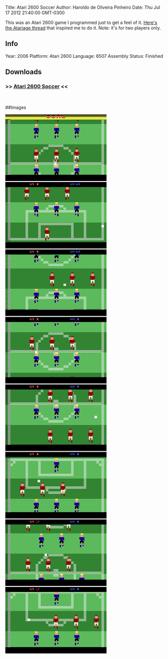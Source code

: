 Title: Atari 2600 Soccer
Author: Haroldo de Oliveira Pinheiro
Date: Thu Jul 17 2012 21:40:00 GMT-0300

This was an Atari 2600 game I programmed just to get a feel of it.
[Here's the Atariage thread][Original thread] that inspired me to do it.
Note: it's for two players only.

## Info
Year: 2006
Platform: Atari 2600
Language: 6507 Assembly
Status: Finished

## Downloads
### >> [Atari 2600 Soccer](/downloads/a2600_soccer.zip "Download Atari 2600 Soccer") <<
<br>

##Images

<div class="ContentFlow">
	<div class="flow">
		<img class="item" src="/atari-2600-soccer/a2600_soccer.bin_0.png" />
		<img class="item" src="/atari-2600-soccer/a2600_soccer.bin_1.png" />
		<img class="item" src="/atari-2600-soccer/a2600_soccer.bin_2.png" />
		<img class="item" src="/atari-2600-soccer/a2600_soccer.bin_3.png" />
		<img class="item" src="/atari-2600-soccer/a2600_soccer.bin_4.png" />
		<img class="item" src="/atari-2600-soccer/a2600_soccer.bin_5.png" />
		<img class="item" src="/atari-2600-soccer/a2600_soccer.bin_6.png" />
		<img class="item" src="/atari-2600-soccer/a2600_soccer.bin_7.png" />
	</div>
</div>


[Original thread]: (http://www.atariage.com/forums/topic/90363-atari-2600-soccer/#entry1103567)